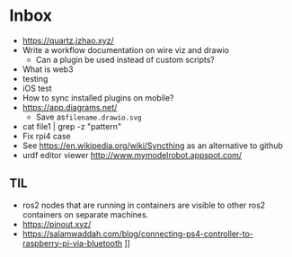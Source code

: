 # Inbox

- https://quartz.jzhao.xyz/
- Write a workflow documentation on wire viz and drawio
	- Can a plugin be used instead of custom scripts?
- What is web3
- testing
- iOS test
- How to sync installed plugins on mobile?
- https://app.diagrams.net/
	- Save as`filename.drawio.svg`
- cat file1 | grep -z "pattern"
- Fix rpi4 case
- See https://en.wikipedia.org/wiki/Syncthing as an alternative to github
- urdf editor viewer http://www.mymodelrobot.appspot.com/ 
## TIL

- ros2 nodes that are running in containers are visible to other ros2 containers on separate machines.
- https://pinout.xyz/
- https://salamwaddah.com/blog/connecting-ps4-controller-to-raspberry-pi-via-bluetooth
]]